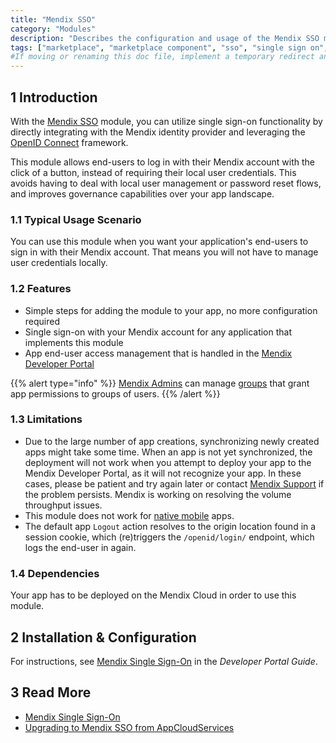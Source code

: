 ```yaml
---
title: "Mendix SSO"
category: "Modules"
description: "Describes the configuration and usage of the Mendix SSO module, which is available in the Mendix Marketplace."
tags: ["marketplace", "marketplace component", "sso", "single sign on", "platform support"]
#If moving or renaming this doc file, implement a temporary redirect and let the respective team know they should update the URL in the product. See Mapping to Products for more details.
---
```


## 1 Introduction

With the [Mendix SSO](https://appstore.home.mendix.com/link/app/111349/) module, you can utilize single sign-on functionality by directly integrating with the Mendix identity provider and leveraging the [OpenID Connect](https://openid.net/connect/) framework.

This module allows end-users to log in with their Mendix account with the click of a button, instead of requiring their local user credentials. This avoids having to deal with local user management or password reset flows, and improves governance capabilities over your app landscape.

### 1.1 Typical Usage Scenario

You can use this module when you want your application's end-users to sign in with their Mendix account. That means you will not have to manage user credentials locally.

### 1.2 Features

* Simple steps for adding the module to your app, no more configuration required
* Single sign-on with your Mendix account for any application that implements this module
* App end-user access management that is handled in the [Mendix Developer Portal](/developerportal/)

{{% alert type="info" %}}
[Mendix Admins](/developerportal/control-center/#company) can manage [groups](/developerportal/control-center/#groups) that grant app permissions to groups of users.
{{% /alert %}}

### 1.3 Limitations

* Due to the large number of app creations, synchronizing newly created apps might take some time. When an app is not yet synchronized, the deployment will not work when you attempt to deploy your app to the Mendix Developer Portal, as it will not recognize your app. In these cases, please be patient and try again later or contact [Mendix Support](https://support.mendix.com/hc/en-us) if the problem persists. Mendix is working on resolving the volume throughput issues.
* This module does not work for [native mobile](/refguide/native-mobile) apps.
* The default app `Logout` action resolves to the origin location found in a session cookie, which (re)triggers the `/openid/login/` endpoint, which logs the end-user in again. 

### 1.4 Dependencies

Your app has to be deployed on the Mendix Cloud in order to use this module.

## 2 Installation & Configuration

For instructions, see [Mendix Single Sign-On](/developerportal/deploy/mendix-sso) in the *Developer Portal Guide*.

## 3 Read More

* [Mendix Single Sign-On](/developerportal/deploy/mendix-sso)
* [Upgrading to Mendix SSO from AppCloudServices](/developerportal/deploy/upgrading-to-mendix-sso-from-acs)


